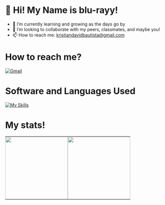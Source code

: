 # 👋 Hi! My Name is blu-rayy!
- 🌱 I’m currently learning and growing as the days go by
- 💞️ I’m looking to collaborate with my peers, classmates, and maybe you!
- 📫 How to reach me: kristiandavidbautista@gmail.com

# How to reach me?

<a href="mailto:kristiandavidbautista@gmail.com">
  <img src="https://img.shields.io/badge/Gmail-D14836?style=for-the-badge&logo=gmail&logoColor=white" alt="Gmail">
</a>


# Software and Languages Used
[![My Skills](https://skillicons.dev/icons?i=cpp,java,html,css,vscode,figma,pr,ps,ae)](https://skillicons.dev)

# My stats!

<table style="border-collapse: collapse; border-spacing: 0; margin: 0; padding: 0;">
  <tr>
    <td style="padding: 0;">
      <a href="https://github.com/blu-rayy">
        <img height="200" src="https://github-readme-stats.vercel.app/api?username=blu-rayy&show_icons=true&include_all_commits=true&hide_rank=true&theme=transparent&title_color=ffffff&text_color=ffffff" />
      </a>
    </td>
    <td style="padding: 0;">
      <a href="https://github.com/blu-rayy">
        <img height="200" src="https://github-readme-stats.vercel.app/api/top-langs?username=blu-rayy&layout=compact&langs_count=8&card_width=320&theme=transparent&title_color=ffffff&text_color=ffffff" />
      </a>
    </td>
  </tr>
</table>





<!---
blu-rayy/blu-rayy is a ✨ special ✨ repository because its `README.md` (this file) appears on your GitHub profile.
You can click the Preview link to take a look at your changes.
--->
